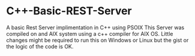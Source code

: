 # C++-Basic-REST-Server
A basic Rest Server implimentation in C++ using PSOIX
This Server was compiled on and AIX system using a c++ compiler for AIX OS.
Little changes might be required to run this on Windows or Linux but the gist or the logic of the code is OK.
